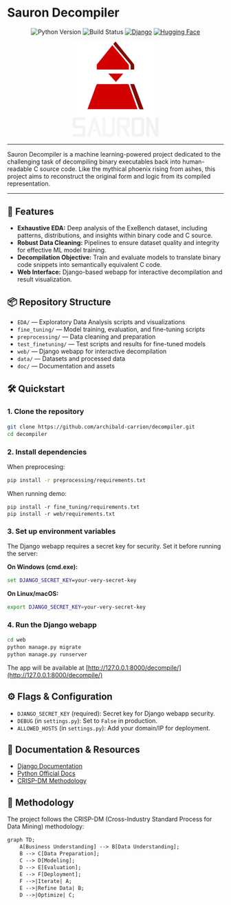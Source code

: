 
# Sauron Decompiler

<p align="center">
    <img src="https://img.shields.io/badge/python-3.10%2B-blue.svg" alt="Python Version"/>
    <img src="https://img.shields.io/badge/build-passing-brightgreen.svg" alt="Build Status"/>
    <a href="https://django.readthedocs.io/en/stable/" target="_blank"><img src="https://img.shields.io/badge/Django-5.2.3-green.svg" alt="Django"/></a>
    <a href="https://huggingface.co/" target="_blank"><img src="https://img.shields.io/badge/HuggingFace-transformers-yellow.svg?logo=huggingface" alt="Hugging Face"/></a>
</p>

<p align="center">
    <img src="doc/sauron_logo.svg" alt="Sauron Decompiler Logo" width="200"/>
</p>

---

Sauron Decompiler is a machine learning-powered project dedicated to the challenging task of decompiling binary executables back into human-readable C source code. Like the mythical phoenix rising from ashes, this project aims to reconstruct the original form and logic from its compiled representation.

---

## 🚀 Features

- **Exhaustive EDA:** Deep analysis of the ExeBench dataset, including patterns, distributions, and insights within binary code and C source.
- **Robust Data Cleaning:** Pipelines to ensure dataset quality and integrity for effective ML model training.
- **Decompilation Objective:** Train and evaluate models to translate binary code snippets into semantically equivalent C code.
- **Web Interface:** Django-based webapp for interactive decompilation and result visualization.

## 📦 Repository Structure

- `EDA/` — Exploratory Data Analysis scripts and visualizations
- `fine_tuning/` — Model training, evaluation, and fine-tuning scripts
- `preprocessing/` — Data cleaning and preparation
- `test_finetuning/` — Test scripts and results for fine-tuned models
- `web/` — Django webapp for interactive decompilation
- `data/` — Datasets and processed data
- `doc/` — Documentation and assets

## 🛠️ Quickstart

### 1. Clone the repository
```sh
git clone https://github.com/archibald-carrion/decompiler.git
cd decompiler
```

### 2. Install dependencies
When preprocesing:
```sh
pip install -r preprocessing/requirements.txt
```

When running demo:
```
pip install -r fine_tuning/requirements.txt
pip install -r web/requirements.txt
```

### 3. Set up environment variables
The Django webapp requires a secret key for security. Set it before running the server:

**On Windows (cmd.exe):**
```cmd
set DJANGO_SECRET_KEY=your-very-secret-key
```
**On Linux/macOS:**
```sh
export DJANGO_SECRET_KEY=your-very-secret-key
```

### 4. Run the Django webapp
```sh
cd web
python manage.py migrate
python manage.py runserver
```
The app will be available at [http://127.0.0.1:8000/decompile/](http://127.0.0.1:8000/decompile/)

## ⚙️ Flags & Configuration

- `DJANGO_SECRET_KEY` (required): Secret key for Django webapp security.
- `DEBUG` (in `settings.py`): Set to `False` in production.
- `ALLOWED_HOSTS` (in `settings.py`): Add your domain/IP for deployment.

## 📖 Documentation & Resources

- [Django Documentation](https://docs.djangoproject.com/en/5.2/)
- [Python Official Docs](https://docs.python.org/3/)
- [CRISP-DM Methodology](https://en.wikipedia.org/wiki/Cross-industry_standard_process_for_data_mining)

## 🧠 Methodology

The project follows the CRISP-DM (Cross-Industry Standard Process for Data Mining) methodology:

```mermaid
graph TD;
    A[Business Understanding] --> B[Data Understanding];
    B --> C[Data Preparation];
    C --> D[Modeling];
    D --> E[Evaluation];
    E --> F[Deployment];
    F -->|Iterate| A;
    E -->|Refine Data| B;
    D -->|Optimize| C;
```
